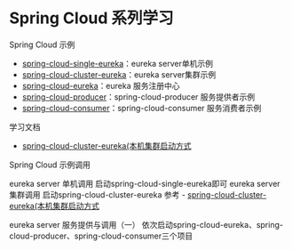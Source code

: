 # Spring Cloud 系列学习

Spring Cloud 示例
- [spring-cloud-single-eureka](https://github.com/15001167619/spring-cloud/tree/master/spring-cloud-single-eureka)：eureka server单机示例
- [spring-cloud-cluster-eureka](https://github.com/15001167619/spring-cloud/tree/master/spring-cloud-cluster-eureka)：eureka server集群示例
- [spring-cloud-eureka](https://github.com/15001167619/spring-cloud/tree/master/spring-cloud-eureka)：eureka 服务注册中心
- [spring-cloud-producer](https://github.com/15001167619/spring-cloud/tree/master/spring-cloud-producer)：spring-cloud-producer 服务提供者示例
- [spring-cloud-consumer](https://github.com/15001167619/spring-cloud/tree/master/spring-cloud-consumer)：spring-cloud-consumer 服务消费者示例

学习文档

- [spring-cloud-cluster-eureka(本机集群启动方式](https://weibo.com/ttarticle/p/show?id=2309404230835917206231#_0)

Spring Cloud 示例调用

eureka server 单机调用 启动spring-cloud-single-eureka即可
eureka server 集群调用 启动spring-cloud-cluster-eureka 参考 - [spring-cloud-cluster-eureka(本机集群启动方式](https://weibo.com/ttarticle/p/show?id=2309404230835917206231#_0)

eureka server 服务提供与调用（一） 依次启动spring-cloud-eureka、spring-cloud-producer、spring-cloud-consumer三个项目




